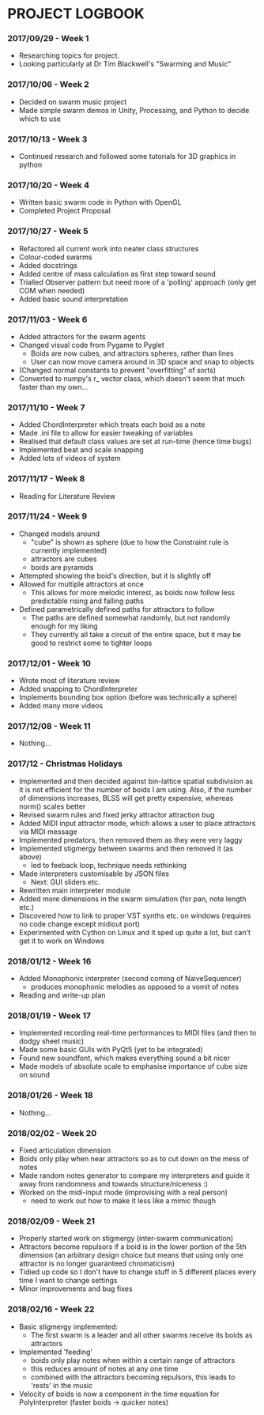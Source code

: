 # PROJECT LOGBOOK

### 2017/09/29 - Week 1

* Researching topics for project.
* Looking particularly at Dr Tim Blackwell's "Swarming and Music" 

### 2017/10/06 - Week 2

* Decided on swarm music project
* Made simple swarm demos in Unity, Processing, and Python to decide which to use

### 2017/10/13 - Week 3

* Continued research and followed some tutorials for 3D graphics in python

### 2017/10/20 - Week 4

* Written basic swarm code in Python with OpenGL
* Completed Project Proposal

### 2017/10/27 - Week 5

* Refactored all current work into neater class structures
* Colour-coded swarms
* Added docstrings
* Added centre of mass calculation as first step toward sound
* Trialled Observer pattern but need more of a 'polling' approach (only get COM when needed)
* Added basic sound interpretation

### 2017/11/03 - Week 6

* Added attractors for the swarm agents
* Changed visual code from Pygame to Pyglet
	* Boids are now cubes, and attractors spheres, rather than lines
	* User can now move camera around in 3D space and snap to objects
* (Changed normal constants to prevent "overfitting" of sorts)
* Converted to numpy's r_ vector class, which doesn't seem that much faster than my own...

### 2017/11/10 - Week 7

* Added ChordInterpreter which treats each boid as a note
* Made .ini file to allow for easier tweaking of variables
* Realised that default class values are set at run-time (hence time bugs)
* Implemented beat and scale snapping
* Added lots of videos of system


### 2017/11/17 - Week 8

* Reading for Literature Review

### 2017/11/24 - Week 9

* Changed models around
	* "cube" is shown as sphere (due to how the Constraint rule is currently implemented)
	* attractors are cubes
	* boids are pyramids
* Attempted showing the boid's direction, but it is slightly off
* Allowed for multiple attractors at once
	* This allows for more melodic interest, as boids now follow less predictable rising and falling paths
* Defined parametrically defined paths for attractors to follow
	* The paths are defined somewhat randomly, but not randomly enough for my liking
	* They currently all take a circuit of the entire space, but it may be good to restrict some to tighter loops

### 2017/12/01 - Week 10

* Wrote most of literature review
* Added snapping to ChordInterpreter
* Implements bounding box option (before was technically a sphere)
* Added many more videos

### 2017/12/08 - Week 11

* Nothing...

### 2017/12 - Christmas Holidays

* Implemented and then decided against bin-lattice spatial subdivision as it is not efficient for the number of boids I am using. Also, if the number of dimensions increases, BLSS will get pretty expensive, whereas norm() scales better
* Revised swarm rules and fixed jerky attractor attraction bug
* Added MIDI input attractor mode, which allows a user to place attractors via MIDI message
* Implemented predators, then removed them as they were very laggy
* Implemented stigmergy between swarms and then removed it (as above)
	* led to feeback loop, technique needs rethinking
* Made interpreters customisable by JSON files
	* Next: GUI sliders etc.
* Rewritten main interpreter module
* Added more dimensions in the swarm simulation (for pan, note length etc.)
* Discovered how to link to proper VST synths etc. on windows (requires no code change except midiout port)
* Experimented with Cython on Linux and it sped up quite a lot, but can't get it to work on Windows

### 2018/01/12 - Week 16

* Added Monophonic interpreter (second coming of NaiveSequencer)
	* produces monophonic melodies as opposed to a vomit of notes
* Reading and write-up plan

### 2018/01/19 - Week 17

* Implemented recording real-time performances to MIDI files (and then to dodgy sheet music)
* Made some basic GUIs with PyQt5 (yet to be integrated)
* Found new soundfont, which makes everything sound a bit nicer
* Made models of absolute scale to emphasise importance of cube size on sound

### 2018/01/26 - Week 18

* Nothing...

### 2018/02/02 - Week 20

* Fixed articulation dimension
* Boids only play when near attractors so as to cut down on the mess of notes
* Made random notes generator to compare my interpreters and guide it away from randomness and towards structure/niceness :)
* Worked on the midi-input mode (improvising with a real person)
	* need to work out how to make it less like a mimic though

### 2018/02/09 - Week 21

* Properly started work on stigmergy (inter-swarm communication)
* Attractors become repulsors if a boid is in the lower portion of the 5th dimension (an arbitrary design choice but means that using only one attractor is no longer guaranteed chromaticism)
* Tidied up code so I don't have to change stuff in 5 different places every time I want to change settings
* Minor improvements and bug fixes

### 2018/02/16 - Week 22

* Basic stigmergy implemented:
	* The first swarm is a leader and all other swarms receive its boids as attractors
* Implemented 'feeding'
	* boids only play notes when within a certain range of attractors
	* this reduces amount of notes at any one time
	* combined with the attractors becoming repulsors, this leads to 'rests' in the music
* Velocity of boids is now a component in the time equation for PolyInterpreter (faster boids -> quicker notes)